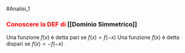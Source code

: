 #Analisi_1 
### <font color="#ff0000">Conoscere la DEF di</font> [[Dominio Simmetrico]]

Una funzione $f(x)$ è detta pari se $f(x) = f(-x)$
Una funzione $f(x)$ è detta dispari se $f(x) =-f(-x)$


